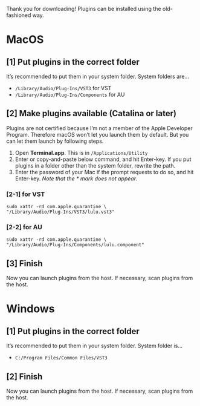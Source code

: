 Thank you for downloading! Plugins can be installed using the old-fashioned way.

# MacOS

## [1] Put plugins in the correct folder
It’s recommended to put them in your system folder. System folders are…

* `/Library/Audio/Plug-Ins/VST3` for VST
* `/Library/Audio/Plug-Ins/Components` for AU

## [2] Make plugins available (Catalina or later)
Plugins are not certified because I’m not a member of the Apple Developer Program.   Therefore macOS won’t let you launch them by default. But you can let them launch by following steps.

1. Open **Terminal.app**. This is in `/Applications/Utility`
2. Enter or copy-and-paste below command, and hit Enter-key. If you put plugins in a folder other than the system folder, rewrite the path.
3. Enter the password of your Mac if the prompt requests to do so, and hit Enter-key. *Note that the * mark does not appear*.

### [2-1] for VST

```shell
sudo xattr -rd com.apple.quarantine \
"/Library/Audio/Plug-Ins/VST3/lulu.vst3"
```

### [2-2] for AU

```shell
sudo xattr -rd com.apple.quarantine \
"/Library/Audio/Plug-Ins/Components/lulu.component"
```

## [3] Finish
Now you can launch plugins from the host. If necessary, scan plugins from the host.


<div style="page-break-before:always"></div>

# Windows

## [1] Put plugins in the correct folder
It’s recommended to put them in your system folder. System folder is…

* `C:/Program Files/Common Files/VST3`

## [2] Finish
Now you can launch plugins from the host. If necessary, scan plugins from the host.
